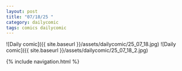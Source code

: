 ```yaml
---
layout: post
title: "07/18/25 "
category: dailycomic
tags: comics dailycomic
---
```

![Daily comic]({{ site.baseurl }}/assets/dailycomic/25_07_18.jpg)
![Daily comic]({{ site.baseurl }}/assets/dailycomic/25_07_18_2.jpg)

{% include navigation.html %}

